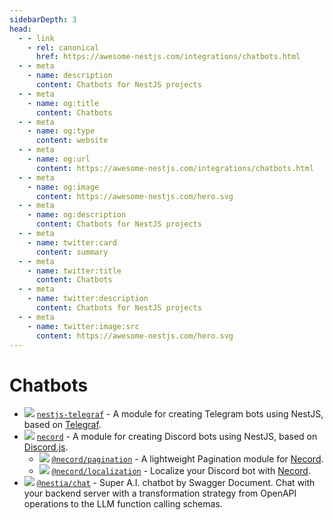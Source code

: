 ```yaml
---
sidebarDepth: 3
head:
  - - link
    - rel: canonical
      href: https://awesome-nestjs.com/integrations/chatbots.html
  - - meta
    - name: description
      content: Chatbots for NestJS projects
  - - meta
    - name: og:title
      content: Chatbots
  - - meta
    - name: og:type
      content: website
  - - meta
    - name: og:url
      content: https://awesome-nestjs.com/integrations/chatbots.html
  - - meta
    - name: og:image
      content: https://awesome-nestjs.com/hero.svg
  - - meta
    - name: og:description
      content: Chatbots for NestJS projects
  - - meta
    - name: twitter:card
      content: summary
  - - meta
    - name: twitter:title
      content: Chatbots
  - - meta
    - name: twitter:description
      content: Chatbots for NestJS projects
  - - meta
    - name: twitter:image:src
      content: https://awesome-nestjs.com/hero.svg
---
```


# Chatbots

- ![](https://img.shields.io/github/stars/bukhalo/nestjs-telegraf.svg?style=flat-square) [`nestjs-telegraf`](https://github.com/bukhalo/nestjs-telegraf) - A module for creating Telegram bots using NestJS, based on [Telegraf](https://github.com/telegraf/telegraf).
- ![](https://img.shields.io/github/stars/necordjs/necord.svg?style=flat-square) [`necord`](https://github.com/necordjs/necord) - A module for creating Discord bots using NestJS, based on [Discord.js](https://github.com/discordjs/discord.js).
  - ![](https://img.shields.io/github/stars/necordjs/pagination.svg?style=flat-square) [`@necord/pagination`](https://github.com/necordjs/pagination) - A lightweight Pagination module for [Necord](https://github.com/necordjs/necord).
  - ![](https://img.shields.io/github/stars/necordjs/localization.svg?style=flat-square) [`@necord/localization`](https://github.com/necordjs/localization) - Localize your Discord bot with [Necord](https://github.com/necordjs/necord).
- ![](https://img.shields.io/github/stars/samchon/nestia.svg?style=flat-square) [`@nestia/chat`](https://nestia.io/docs/swagger/chat/) - Super A.I. chatbot by Swagger Document. Chat with your backend server with a transformation strategy from OpenAPI operations to the LLM function calling schemas.
